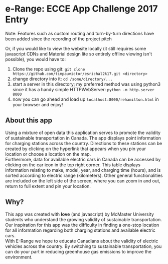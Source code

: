# e-Range: ECCE App Challenge 2017 Entry

Note: Features such as custom routing and turn-by-turn directions have been added since the recording of the project pitch

Or, if you would like to view the website locally (it still requires some javascript CDNs and Material design lite so entirely offline viewing isn't possible), you would have to:
  1. Clone the repo using git: `git clone https://github.com/timpauvictor/esrichal2k17.git <directory>`
  2. change directory into it: `cd /some/directory/...`
  3. start a server in this directory; my preferred method was using python3 since it has a handy simple HTTPWebServer: `python -m http.server 8000`
  4. now you can go ahead and load up `localhost:8000/rehamilton.html` in your browser and enjoy!

## About this app

  Using a mixture of open data this application serves to promote the validity of sustainable transportation in Canada. The app displays point information for charging stations across the country. Directions to these stations can be created by clicking on the hyperlink that appears when you pin your location or choose a location on the map. <br>
Furthermore, data for available electric cars in Canada can be accessed by clicking on the car icon in the top right corner. This table displays information relating to make, model, year, and charging time (hours), and is sorted according to electric range (kilometers). 
Other general functionalities are included on the left side of the screen, where you can zoom in and out, return to full extent and pin your location.

## Why?

This app was created with <b>love</b> (and javascript) by McMaster University students who understand the growing validity of sustainable transportation. Our inspiration for this app was the difficulty in finding a one-stop location for all information regarding both charging stations and available electric cars. <br>
With E-Range we hope to educate Canadians about the validity of electric vehicles across the country. By switching to sustainable transportation, you can do your part in reducing greenhouse gas emissions to improve the environment. <br>